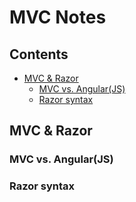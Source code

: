 # MVC Notes
## Contents
- [MVC & Razor](#mvc--razor)
  - [MVC vs. Angular(JS)](#mvc-vs-angularjs)
  - [Razor syntax](#razor-syntax)

## MVC & Razor 
### MVC vs. Angular(JS)


### Razor syntax

